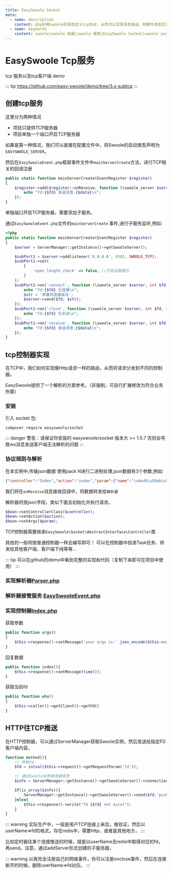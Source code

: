 ```yaml
---
title: EasySwoole Socket
meta:
  - name: description
    content: php利用swoole实现自定义tcp协议，从而可以实现消息推送，和硬件消息交互
  - name: keywords
    content: swoole|swoole 拓展|swoole 框架|EasySwoole Socket|swoole socket|swoole websocket|swoole tcp|swoole udp|php websocket
---
```


# EasySwoole Tcp服务
tcp 服务以及tcp客户端 demo

::: tip
https://github.com/easy-swoole/demo/tree/3.x-subtcp
::: 

## 创建tcp服务

这里分为两种情况

- 项目只提供TCP服务器
- 项目单独一个端口开启TCP服务器

如果是第一种情况，我们可以直接在配置文件中，将Swoole的启动类型声明为`EASYSWOOLE_SERVER`。

然后在`EasySwooleEvent.php`框架事件文件中`mainServerCreate`方法，进行TCP相关的回调注册

```php
public static function mainServerCreate(EventRegister $register)
{
    $register->add($register::onReceive, function (\swoole_server $server, int $fd, int $reactor_id, string $data) {
        echo "fd:{$fd} 发送消息:{$data}\n";
    });
}
```

单独端口开启TCP服务器，需要添加子服务。

通过`EasySwooleEvent.php`文件的`mainServerCreate` 事件,进行子服务监听,例如:

````php
<?php
public static function mainServerCreate(EventRegister $register)
{
    $server = ServerManager::getInstance()->getSwooleServer();

    $subPort1 = $server->addlistener('0.0.0.0', 9502, SWOOLE_TCP);
    $subPort1->set(
        [
            'open_length_check' => false, //不验证数据包
        ]
    );
    $subPort1->on('connect', function (\swoole_server $server, int $fd, int $reactor_id) {
        echo "fd:{$fd} 已连接\n";
        $str = '恭喜你连接成功';
        $server->send($fd, $str);
    });
    $subPort1->on('close', function (\swoole_server $server, int $fd, int $reactor_id) {
        echo "fd:{$fd} 已关闭\n";
    });
    $subPort1->on('receive', function (\swoole_server $server, int $fd, int $reactor_id, string $data) {
        echo "fd:{$fd} 发送消息:{$data}\n";
    });
}
````

## tcp控制器实现

在TCP中，我们如何实现像Http请求一样的路由，从而将请求分发到不同的控制器。

EasySwoole提供了一个解析的方案参考。（非强制，可自行扩展修改为符合业务所需）

### 安装

引入 socket 包:

```
composer require easyswoole/socket
```

::: danger
警告：请保证你安装的 easyswoole/socket 版本大 >= 1.0.7 否则会导致ws消息发送客户端无法解析的问题
:::

### 协议规则与解析

在本实例中,传输json数据 使用pack N进行二进制处理,json数据有3个参数,例如:

````json
{"controller":"Index","action":"index","param":{"name":"\u4ed9\u58eb\u53ef"}}
````

我们将在`onReceive`消息接收回调中，将数据转发给`解析器`

解析器将按json字段，类似下面去初始化并执行请求。

```php
$bean->setControllerClass($controller);
$bean->setAction($action);
$bean->setArgs($param);
```

TCP控制器需要继承`EasySwoole\Socket\AbstractInterface\Controller`类

其他的一般将按普通控制器一样去编写即可！ 可以在控制器中投递Task任务、转发给其他客户端、客户端下线等等...

::: tip
可以在github的demo中看到完整的实现和代码（复制下来即可在项目中使用）
:::

### 实现解析器[Parser.php](https://github.com/easy-swoole/demo/blob/3.x-subtcp/App/TcpController/Parser.php)

### 解析器接管服务 [EasySwooleEvent.php](https://github.com/easy-swoole/demo/blob/3.x-subtcp/EasySwooleEvent.php)

### 实现控制器[Index.php](https://github.com/easy-swoole/demo/blob/3.x-subtcp/App/TcpController/Index.php)

获取参数
```php
public function args()
{
    $this->response()->setMessage('your args is:'.json_encode($this->caller()->getArgs()).PHP_EOL);
}
```

回复数据
```php
public function index(){
    $this->response()->setMessage(time());
}
```

获取当前fd
```php
public function who()
{
    $this->caller()->getClient()->getFd()
}
```

## HTTP往TCP推送

在HTTP控制器，可以通过ServerManager获取Swoole实例，然后发送给指定FD客户端内容。

```php
function method(){
    // 传参fd
    $fd = intval($this->request()->getRequestParam('fd'));

    // 通过Swoole实例拿连接信息
    $info = ServerManager::getInstance()->getSwooleServer()->connection_info($fd);

    if(is_array($info)){
        ServerManager::getInstance()->getSwooleServer()->send($fd,'push in http at '.time());
    }else{
        $this->response()->write("fd {$fd} not exist");
    }
}
```

::: warning 
实际生产中，一般是用户TCP连接上来后，做验证，然后以userName=>fd的格式，存在redis中，需要http，或者是其他地方，
:::

比如定时器往某个连接推送的时候，就是以userName去redis中取得对应的fd，再send。注意，通过addServer形式创建的子服务器，

::: warning 
以再完全注册自己的网络事件，你可以注册onclose事件，然后在连接断开的时候，删除userName=>fd对应。
:::
